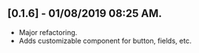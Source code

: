 ## [0.1.6] - 01/08/2019 08:25 AM.

* Major refactoring.
* Adds customizable component for button, fields, etc.

